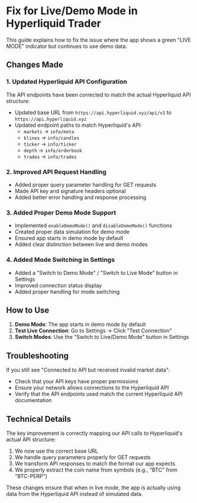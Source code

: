 # Fix for Live/Demo Mode in Hyperliquid Trader

This guide explains how to fix the issue where the app shows a green "LIVE MODE" indicator but continues to use demo data.

## Changes Made

### 1. Updated Hyperliquid API Configuration

The API endpoints have been corrected to match the actual Hyperliquid API structure:

- Updated base URL from `https://api.hyperliquid.xyz/api/v1` to `https://api.hyperliquid.xyz`
- Updated endpoint paths to match Hyperliquid's API:
  - `markets` → `info/meta`
  - `klines` → `info/candles`
  - `ticker` → `info/ticker`
  - `depth` → `info/orderbook`
  - `trades` → `info/trades`

### 2. Improved API Request Handling

- Added proper query parameter handling for GET requests
- Made API key and signature headers optional
- Added better error handling and response processing

### 3. Added Proper Demo Mode Support

- Implemented `enableDemoMode()` and `disableDemoMode()` functions
- Created proper data simulation for demo mode
- Ensured app starts in demo mode by default
- Added clear distinction between live and demo modes

### 4. Added Mode Switching in Settings

- Added a "Switch to Demo Mode" / "Switch to Live Mode" button in Settings
- Improved connection status display
- Added proper handling for mode switching

## How to Use

1. **Demo Mode**: The app starts in demo mode by default
2. **Test Live Connection**: Go to Settings → Click "Test Connection"
3. **Switch Modes**: Use the "Switch to Live/Demo Mode" button in Settings

## Troubleshooting

If you still see "Connected to API but received invalid market data":
- Check that your API keys have proper permissions
- Ensure your network allows connections to the Hyperliquid API
- Verify that the API endpoints used match the current Hyperliquid API documentation

## Technical Details

The key improvement is correctly mapping our API calls to Hyperliquid's actual API structure:

1. We now use the correct base URL
2. We handle query parameters properly for GET requests
3. We transform API responses to match the format our app expects
4. We properly extract the coin name from symbols (e.g., "BTC" from "BTC-PERP")

These changes ensure that when in live mode, the app is actually using data from the Hyperliquid API instead of simulated data.